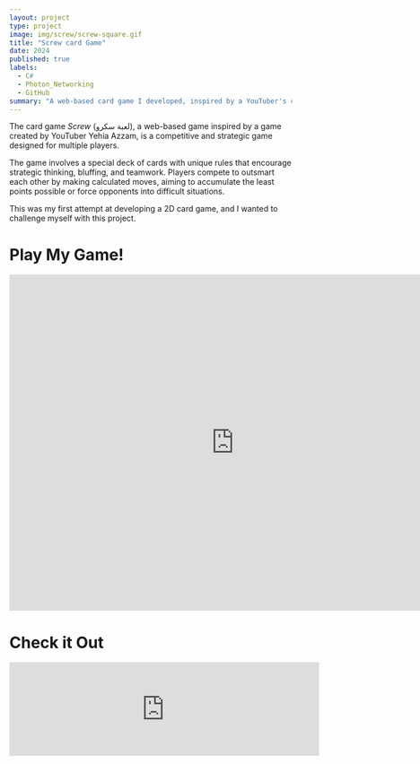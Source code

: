```yaml
---
layout: project
type: project
image: img/screw/screw-square.gif
title: "Screw card Game"
date: 2024
published: true
labels:
  - C#
  - Photon_Networking
  - GitHub
summary: "A web-based card game I developed, inspired by a YouTuber's creation."
---
```



The card game *Screw* (لعبة سكرو), a web-based game inspired by a game created by YouTuber Yehia Azzam, is a competitive and strategic game designed for multiple players.

The game involves a special deck of cards with unique rules that encourage strategic thinking, bluffing, and teamwork. Players compete to outsmart each other by making calculated moves,
aiming to accumulate the least points possible or force opponents into difficult situations.


This was my first attempt at developing a 2D card game, and I wanted to challenge myself with this project.
<html lang="en">
<head>
    <meta charset="UTF-8">
    <meta name="viewport" content="width=device-width, initial-scale=1.0">
    <title>Play My Unity Game</title>
</head>
<body>
    <h1>Play My Game!</h1>
    <iframe src="https://html-classic.itch.zone/html/10040462/Screw/index.html"
            allowfullscreen
            frameborder="0"
            width="800"
            height="600"></iframe>
</body>
</html>

<html lang="en">
<head>
    <meta charset="UTF-8">
    <meta name="viewport" content="width=device-width, initial-scale=1.0">
    <title>Play My Game</title>
</head>
<body>
    <h1>Check it Out</h1>
   <iframe frameborder="0" src="https://itch.io/embed/2420863" width="552" height="167"><a href="https://amr-yasser.itch.io/screw">Screw by amr yasser</a></iframe>
</body>
</html>

